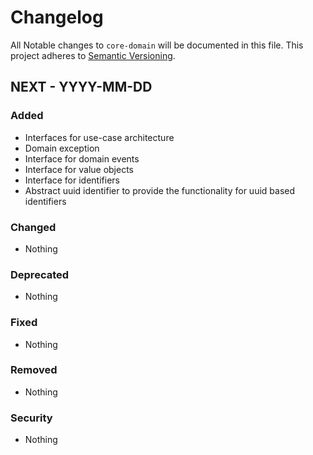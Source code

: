 # Changelog

All Notable changes to `core-domain` will be documented in this file.
This project adheres to [Semantic Versioning](http://semver.org/).

## NEXT - YYYY-MM-DD

### Added
- Interfaces for use-case architecture
- Domain exception
- Interface for domain events
- Interface for value objects
- Interface for identifiers
- Abstract uuid identifier to provide the functionality for uuid based identifiers

### Changed
- Nothing

### Deprecated
- Nothing

### Fixed
- Nothing

### Removed
- Nothing

### Security
- Nothing
